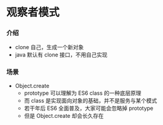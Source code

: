 # 观察者模式
### 介绍
- clone 自己，生成一个新对象
- java 默认有 clone 接口，不用自己实现

### 场景
- Object.create
    - prototype 可以理解为 ES6 class 的一种底层原理
    - 而 class 是实现面向对象的基础，并不是服务与某个模式
    - 若干年后 ES6 全面普及，大家可能会忽略掉 prototype
    - 但是 Object.create 却会长久存在

